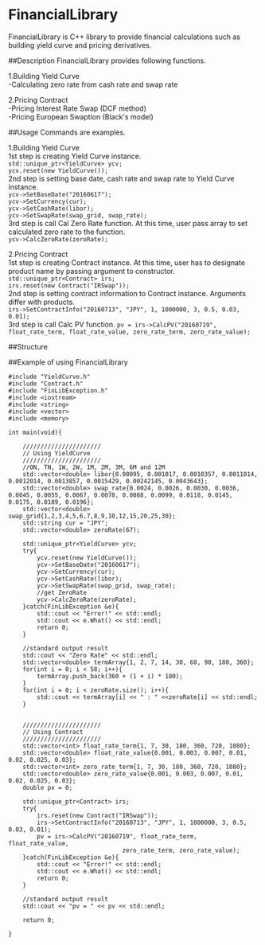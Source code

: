 FinancialLibrary
==================

FinancialLibrary is C++ library to provide financial calculations such as building yield curve and pricing derivatives.  
  
  

##Description
FinancialLibrary provides following functions.

1.Building Yield Curve  
	-Calculating zero rate from cash rate and swap rate 

2.Pricing Contract  
	-Pricing Interest Rate Swap (DCF method)  
	-Pricing European Swaption  (Black's model)

##Usage
Commands are examples.  
  
1.Building Yield Curve  
1st step is creating Yield Curve instance.  
`std::unique_ptr<YieldCurve> ycv;`  
`ycv.reset(new YieldCurve());`  
2nd step is setting base date, cash rate and swap rate to Yield Curve instance.  
`ycv->SetBaseDate("20160617");`  
`ycv->SetCurrency(cur);`  
`ycv->SetCashRate(libor);`  
`ycv->SetSwapRate(swap_grid, swap_rate);`  
3rd step is call Cal Zero Rate function. At this time, user pass array to set calculated zero rate to the function.  
`ycv->CalcZeroRate(zeroRate);`  

2.Pricing Contract  
1st step is creating Contract instance. At this time, user has to designate product name by passing argument to constructor.  
`std::unique_ptr<Contract> irs;`  
`irs.reset(new Contract("IRSwap"));`  
2nd step is setting contract information to Contract instance. Arguments differ with products.  
`irs->SetContractInfo("20160713", "JPY", 1, 1000000, 3, 0.5, 0.03, 0.01);`  
3rd step is call Calc PV function.
`pv = irs->CalcPV("20160719", float_rate_term, float_rate_value, zero_rate_term, zero_rate_value);`  


##Structure

  
##Example of using FinancialLibrary

    #include "YieldCurve.h"  
    #include "Contract.h"  
    #include "FinLibException.h"  
    #include <iostream>  
    #include <string>  
    #include <vector>  
    #include <memory>  
    
    int main(void){
    	
    	//////////////////////
    	// Using YieldCurve
    	//////////////////////
    	//ON, TN, 1W, 2W, 1M, 2M, 3M, 6M and 12M
    	std::vector<double> libor{0.00095, 0.001017, 0.0010357, 0.0011014, 0.0012014, 0.0013857, 0.0015429, 0.00242145, 0.0043643};
    	std::vector<double> swap_rate{0.0024, 0.0026, 0.0030, 0.0036, 0.0045, 0.0055, 0.0067, 0.0078, 0.0088, 0.0099, 0.0118, 0.0145, 0.0175, 0.0189, 0.0196};
    	std::vector<double> swap_grid{1,2,3,4,5,6,7,8,9,10,12,15,20,25,30};
    	std::string cur = "JPY";
    	std::vector<double> zeroRate(67);
    	
    	std::unique_ptr<YieldCurve> ycv;
    	try{
    		ycv.reset(new YieldCurve());
    		ycv->SetBaseDate("20160617");
    		ycv->SetCurrency(cur);
    		ycv->SetCashRate(libor);
    		ycv->SetSwapRate(swap_grid, swap_rate);
    		//get ZeroRate
    		ycv->CalcZeroRate(zeroRate);
    	}catch(FinLibException &e){
    		std::cout << "Error!" << std::endl;
    		std::cout << e.What() << std::endl;
    		return 0;
    	}
    	
    	//standard output result
    	std::cout << "Zero Rate" << std::endl;
    	std::vector<double> termArray{1, 2, 7, 14, 30, 60, 90, 180, 360};
    	for(int i = 0; i < 58; i++){
    		termArray.push_back(360 + (1 + i) * 180);
    	}	
    	for(int i = 0; i < zeroRate.size(); i++){
    		std::cout << termArray[i] << " : " <<zeroRate[i] << std::endl;
    	}
    	
    	
    	//////////////////////
    	// Using Contract
    	//////////////////////
    	std::vector<int> float_rate_term{1, 7, 30, 180, 360, 720, 1080};
    	std::vector<double> float_rate_value{0.001, 0.003, 0.007, 0.01, 0.02, 0.025, 0.03};
    	std::vector<int> zero_rate_term{1, 7, 30, 180, 360, 720, 1080};
    	std::vector<double> zero_rate_value{0.001, 0.003, 0.007, 0.01, 0.02, 0.025, 0.03};
    	double pv = 0;
    	
    	std::unique_ptr<Contract> irs;
    	try{
    		irs.reset(new Contract("IRSwap"));
    		irs->SetContractInfo("20160713", "JPY", 1, 1000000, 3, 0.5, 0.03, 0.01);
    		pv = irs->CalcPV("20160719", float_rate_term, float_rate_value,
    								zero_rate_term, zero_rate_value);
    	}catch(FinLibException &e){
    		std::cout << "Error!" << std::endl;
    		std::cout << e.What() << std::endl;
    		return 0;
    	}
    	
    	//standard output result
    	std::cout << "pv = " << pv << std::endl;
    	
    	return 0;
    
    }

